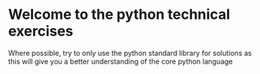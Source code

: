 # Welcome to the python technical exercises

Where possible, try to only use the python standard library for solutions as this will give you a better understanding of the core python language